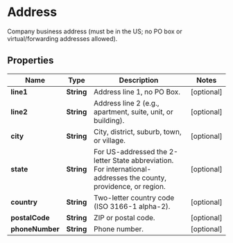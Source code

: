 

# Address

Company business address (must be in the US; no PO box or virtual/forwarding addresses allowed).

## Properties

| Name | Type | Description | Notes |
|------------ | ------------- | ------------- | -------------|
|**line1** | **String** | Address line 1, no PO Box. |  [optional] |
|**line2** | **String** | Address line 2 (e.g., apartment, suite, unit, or building). |  [optional] |
|**city** | **String** | City, district, suburb, town, or village. |  [optional] |
|**state** | **String** | For US-addressed the 2-letter State abbreviation. For international-addresses the county, providence, or region. |  [optional] |
|**country** | **String** | Two-letter country code (ISO 3166-1 alpha-2). |  [optional] |
|**postalCode** | **String** | ZIP or postal code. |  [optional] |
|**phoneNumber** | **String** | Phone number. |  [optional] |




